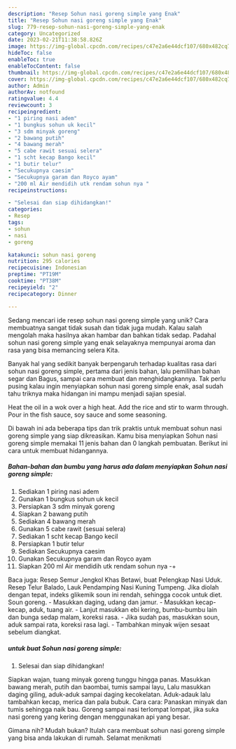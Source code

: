 ```yaml
---
description: "Resep Sohun nasi goreng simple yang Enak"
title: "Resep Sohun nasi goreng simple yang Enak"
slug: 779-resep-sohun-nasi-goreng-simple-yang-enak
category: Uncategorized
date: 2023-02-21T11:38:58.826Z
image: https://img-global.cpcdn.com/recipes/c47e2a6e44dcf107/680x482cq70/sohun-nasi-goreng-simple-foto-resep-utama.jpg
hideToc: false
enableToc: true
enableTocContent: false
thumbnail: https://img-global.cpcdn.com/recipes/c47e2a6e44dcf107/680x482cq70/sohun-nasi-goreng-simple-foto-resep-utama.jpg
cover: https://img-global.cpcdn.com/recipes/c47e2a6e44dcf107/680x482cq70/sohun-nasi-goreng-simple-foto-resep-utama.jpg
author: Admin
authorAv: notfound
ratingvalue: 4.4
reviewcount: 3
recipeingredient:
- "1 piring nasi adem"
- "1 bungkus sohun uk kecil"
- "3 sdm minyak goreng"
- "2 bawang putih"
- "4 bawang merah"
- "5 cabe rawit sesuai selera"
- "1 scht kecap Bango kecil"
- "1 butir telur"
- "Secukupnya caesim"
- "Secukupnya garam dan Royco ayam"
- "200 ml Air mendidih utk rendam sohun nya "
recipeinstructions:

- "Selesai dan siap dihidangkan!"
categories:
- Resep
tags:
- sohun
- nasi
- goreng

katakunci: sohun nasi goreng 
nutrition: 295 calories
recipecuisine: Indonesian
preptime: "PT19M"
cooktime: "PT38M"
recipeyield: "2"
recipecategory: Dinner

---
```





Sedang mencari ide resep sohun nasi goreng simple yang unik? Cara membuatnya sangat tidak susah dan tidak juga mudah. Kalau salah mengolah maka hasilnya akan hambar dan bahkan tidak sedap. Padahal sohun nasi goreng simple yang enak selayaknya mempunyai aroma dan rasa yang bisa memancing selera Kita.





Banyak hal yang sedikit banyak berpengaruh terhadap kualitas rasa dari sohun nasi goreng simple, pertama dari jenis bahan, lalu pemilihan bahan segar dan Bagus, sampai cara membuat dan menghidangkannya. Tak perlu pusing kalau ingin menyiapkan sohun nasi goreng simple enak,      asal sudah tahu triknya maka hidangan ini mampu menjadi sajian spesial.














Heat the oil in a wok over a high heat. Add the rice and stir to warm through. Pour in the fish sauce, soy sauce and some seasoning.






Di bawah ini ada beberapa tips dan trik praktis untuk membuat sohun nasi goreng simple yang siap dikreasikan. Kamu bisa menyiapkan Sohun nasi goreng simple memakai 11 jenis bahan dan 0 langkah pembuatan. Berikut ini cara untuk membuat hidangannya.

<!--inarticleads1-->

##### Bahan-bahan dan bumbu yang harus ada dalam menyiapkan Sohun nasi goreng simple:

1. Sediakan 1 piring nasi adem
1. Gunakan 1 bungkus sohun uk kecil
1. Persiapkan 3 sdm minyak goreng
1. Siapkan 2 bawang putih
1. Sediakan 4 bawang merah
1. Gunakan 5 cabe rawit (sesuai selera)
1. Sediakan 1 scht kecap Bango kecil
1. Persiapkan 1 butir telur
1. Sediakan Secukupnya caesim
1. Gunakan Secukupnya garam dan Royco ayam
1. Siapkan 200 ml Air mendidih utk rendam sohun nya -+


Baca juga: Resep Semur Jengkol Khas Betawi, buat Pelengkap Nasi Uduk. Resep Telur Balado, Lauk Pendamping Nasi Kuning Tumpeng. Jika diolah dengan tepat, indeks glikemik soun ini rendah, sehingga cocok untuk diet. Soun goreng. - Masukkan daging, udang dan jamur. - Masukkan kecap-kecap, aduk, tuang air. - Lanjut masukkan ebi kering, bumbu-bumbu lain dan bunga sedap malam, koreksi rasa. - Jika sudah pas, masukkan soun, aduk sampai rata, koreksi rasa lagi. - Tambahkan minyak wijen sesaat sebelum diangkat. 

<!--inarticleads2-->

#####  untuk buat Sohun nasi goreng simple:


1. Selesai dan siap dihidangkan!

Siapkan wajan, tuang minyak goreng tunggu hingga panas. Masukkan bawang merah, putih dan baombai, tumis sampai layu, Lalu masukkan daging giling, aduk-aduk sampai daging kecokelatan. Aduk-adauk lalu tambahkan kecap, merica dan pala bubuk. Cara cara: Panaskan minyak dan tumis sehingga naik bau. Goreng sampai nasi terlompat lompat, jika suka nasi goreng yang kering dengan menggunakan api yang besar. 

Gimana nih? Mudah bukan? Itulah cara membuat sohun nasi goreng simple yang bisa anda lakukan di rumah. Selamat menikmati
